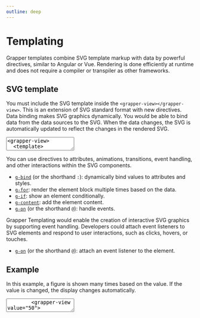 ```yaml
---
outline: deep
---
```


# Templating

Grapper templates combine SVG template markup with data by powerful directives, similar to
Angular or Vue. Rendering is done efficiently at runtime and does not require a compiler or
transpiler as other frameworks.

## SVG template

You must include the SVG template inside the `<grapper-view></grapper-view>`. This is an extension of
SVG standard format with new directives. Data binding makes SVG graphics dynamically. You would be
able to bind data from the data sources to the SVG. When the data changes, the SVG is automatically
updated to reflect the changes in the rendered SVG.

<ClientOnly>
<g-editor lines-highlight="2-4">
<textarea><grapper-view>
  <template>
    <svg>
    </svg>
  </template>
</grapper-view></textarea>
</g-editor>
</ClientOnly>

You can use directives to attributes, animations, transitions, event handling, and other
interactions within the SVG components.

- [`g-bind`](./binding) (or the shorthand `:`): dynamically bind values to attributes and styles.
- [`g-for`](./lists): render the element block multiple times based on the data.
- [`g-if`](./conditional): show an element conditionally.
- [`g-content`](./content): add the element content.
- [`g-on`](./events) (or the shorthand `@`): handle events.

Grapper Templating would enable the creation of interactive SVG graphics by supporting event
handling. Developers could attach event listeners to SVG elements and respond to user interactions,
such as clicks, hovers, or touches.

- [`g-on`](./events) (or the shorthand `@`): attach an event listener to the element.

## Example

In this example, a figure is shown many times based on the value. If the value is changed, the
display changes automatically.

<ClientOnly>
  <div id="templating-example">
  </div>
  <g-editor href="#templating-example" lines-highlight="2-15">
    <textarea>
        <grapper-view value="50">
          <svg viewBox="0 0 400 270">
            <g g-for="y of 5">
              <g g-for="x of 20">
                <path g-if="((y * 20) + x < value)"
                      g-bind:transform="$$.translate(x * 20, y * 55)"
                      d="M14,30L14,49L4,49L4,30C2,29,1,28,1,27L1,11C1,10,1,9,3,9L7,9L6.3,3
                       C6,-1,11,-1,11.7,3L11,9L15,9C17,8.9,17,10,17,11L17,27C17,28,16,29,14,30Z"/>
              </g>
            </g>
          </svg>
        </grapper-view>
        <p>
        <label>Change the value: 
          <input type="range" id="value" value="50" 
                 oninput="document.querySelector('grapper-view').value = this.value">
        </label>
        </p>
    </textarea>
  </g-editor>
</ClientOnly>

